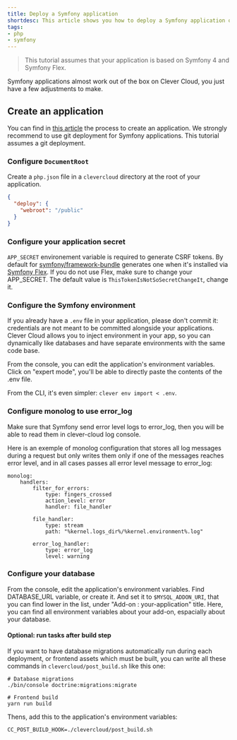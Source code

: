 ```yaml
---
title: Deploy a Symfony application
shortdesc: This article shows you how to deploy a Symfony application on Clever Cloud.
tags:
- php
- symfony
---
```


> This tutorial assumes that your application is based on Symfony 4 and Symfony Flex.

Symfony applications almost work out of the box on Clever Cloud, you just have a few adjustments to make.

## Create an application

You can find in [this article](/doc/clever-cloud-overview/add-application/#create-an-application) the process to create an application.
We strongly recommend to use git deployment for Symfony applications. This tutorial assumes a git deployment.

### Configure `DocumentRoot`

Create a `php.json` file in a `clevercloud` directory at the root of your application.

```json
{
  "deploy": {
    "webroot": "/public"
  }
}
```

### Configure your application secret

`APP_SECRET` environement variable is required to generate CSRF tokens. By default for [symfony/framework-bundle](https://github.com/symfony/framework-bundle) generates one when it's installed via [Symfony Flex](https://github.com/symfony/flex). If you do not use Flex, make sure to change your APP_SECRET. The default value is `ThisTokenIsNotSoSecretChangeIt`, change it.

### Configure the Symfony environment

If you already have a `.env` file in your application, please don't commit it: credentials are not meant to be committed alongside your applications. Clever Cloud allows you to inject environment in your app, so you can dynamically like databases and have separate environments with the same code base.

From the console, you can edit the application's environment variables. Click on "expert mode", you'll be able to directly paste the contents of the .env file.

From the CLI, it's even simpler: `clever env import < .env`.


### Configure monolog to use error_log

Make sure that Symfony send error level logs to error_log, then you will be able to read them in clever-cloud log console.

Here is an exemple of monolog configuration that stores all log messages during a request but only writes them only if one of the messages reaches error level, and in all cases passes all error level message to error_log:

```
monolog:
    handlers:
        filter_for_errors:
            type: fingers_crossed
            action_level: error
            handler: file_handler

        file_handler:
            type: stream
            path: "%kernel.logs_dir%/%kernel.environment%.log"

        error_log_handler:
            type: error_log
            level: warning
```


### Configure your database

From the console, edit the application's environment variables. Find DATABASE_URL variable, or create it. And set it to `$MYSQL_ADDON_URI`, that you can find lower in the list, under "Add-on : your-application" title. Here, you can find all environment variables about your add-on, espacially about your database.

#### Optional: run tasks after build step

If you want to have database migrations automatically run during each deployment, or frontend assets which must be built, you can write all these commands in `clevercloud/post_build.sh` like this one:

```
# Database migrations
./bin/console doctrine:migrations:migrate

# Frontend build
yarn run build
```

Thens, add this to the application's environment variables:

```
CC_POST_BUILD_HOOK=./clevercloud/post_build.sh
```
